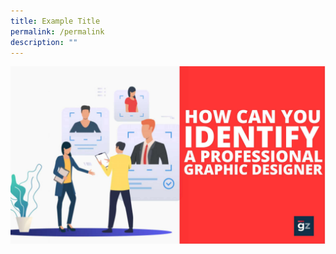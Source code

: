 ```yaml
---
title: Example Title
permalink: /permalink
description: ""
---
```



![](/images/1595831478imgonline-com-ua-CompressToSize-tBOxRfGzn1.jpeg)